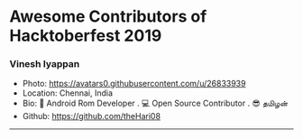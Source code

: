 # Awesome Contributors of Hacktoberfest 2019

### Vinesh Iyappan
- Photo: https://avatars0.githubusercontent.com/u/26833939
- Location: Chennai, India
- Bio: 📱 Android Rom Developer . 💻 Open Source Contributor . 😎️ தமிழன்
- Github: https://github.com/theHari08

-----------
